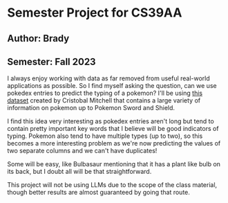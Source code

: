 # Semester Project for CS39AA
## Author: Brady
## Semester: Fall 2023

I always enjoy working with data as far removed from useful real-world applications as possible. So I find myself asking the question, can we use pokedex entries to predict the typing of a pokemon? I'll be using [this dataset](https://www.kaggle.com/datasets/cristobalmitchell/pokedex/data) created by Cristobal Mitchell that contains a large variety of information on pokemon up to Pokemon Sword and Shield. 

I find this idea very interesting as pokedex entries aren't long but tend to contain pretty important key words that I believe will be good indicators of typing. Pokemon also tend to have multiple types (up to two), so this becomes a more interesting problem as we're now predicting the values of two separate columns and we can't have duplicates! 

Some will be easy, like Bulbasaur mentioning that it has a plant like bulb on its back, but I doubt all will be that straightforward. 

This project will not be using LLMs due to the scope of the class material, though better results are almost guaranteed by going that route. 
